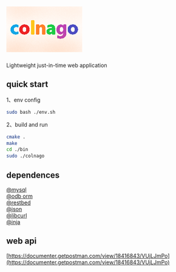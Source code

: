 # ![colnago](./doc/img/colnago.png)

Lightweight just-in-time web application

## quick start

1、env config  

```bash
sudo bash ./env.sh
```

2、build and run  

```bash
cmake .
make
cd ./bin
sudo ./colnago
```

## dependences

[@mysql]()  
[@odb orm]()  
[@restbed](https://github.com/Corvusoft/restbed)  
[@json](https://github.com/nlohmann/json)  
[@libcurl](https://github.com/curl/curl)  
[@inja](https://github.com/pantor/inja)  

## web api

[https://documenter.getpostman.com/view/18416843/VUjLJmPo](https://documenter.getpostman.com/view/18416843/VUjLJmPo)  
